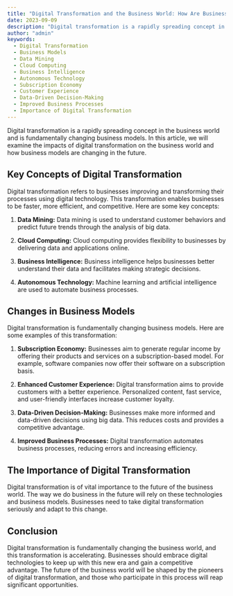 ```yaml
---
title: "Digital Transformation and the Business World: How Are Business Models Changing in the Future?"
date: 2023-09-09
description: "Digital transformation is a rapidly spreading concept in the business world and is fundamentally changing business models. In this article, we will examine the impacts of digital transformation on the business world and how business models are changing in the future."
author: "admin"
keywords:
  - Digital Transformation
  - Business Models
  - Data Mining
  - Cloud Computing
  - Business Intelligence
  - Autonomous Technology
  - Subscription Economy
  - Customer Experience
  - Data-Driven Decision-Making
  - Improved Business Processes
  - Importance of Digital Transformation
---
```


Digital transformation is a rapidly spreading concept in the business world and is fundamentally changing business models. In this article, we will examine the impacts of digital transformation on the business world and how business models are changing in the future.

## Key Concepts of Digital Transformation

Digital transformation refers to businesses improving and transforming their processes using digital technology. This transformation enables businesses to be faster, more efficient, and competitive. Here are some key concepts:

1. **Data Mining:** Data mining is used to understand customer behaviors and predict future trends through the analysis of big data.

2. **Cloud Computing:** Cloud computing provides flexibility to businesses by delivering data and applications online.

3. **Business Intelligence:** Business intelligence helps businesses better understand their data and facilitates making strategic decisions.

4. **Autonomous Technology:** Machine learning and artificial intelligence are used to automate business processes.

## Changes in Business Models

Digital transformation is fundamentally changing business models. Here are some examples of this transformation:

1. **Subscription Economy:** Businesses aim to generate regular income by offering their products and services on a subscription-based model. For example, software companies now offer their software on a subscription basis.

2. **Enhanced Customer Experience:** Digital transformation aims to provide customers with a better experience. Personalized content, fast service, and user-friendly interfaces increase customer loyalty.

3. **Data-Driven Decision-Making:** Businesses make more informed and data-driven decisions using big data. This reduces costs and provides a competitive advantage.

4. **Improved Business Processes:** Digital transformation automates business processes, reducing errors and increasing efficiency.

## The Importance of Digital Transformation

Digital transformation is of vital importance to the future of the business world. The way we do business in the future will rely on these technologies and business models. Businesses need to take digital transformation seriously and adapt to this change.

## Conclusion

Digital transformation is fundamentally changing the business world, and this transformation is accelerating. Businesses should embrace digital technologies to keep up with this new era and gain a competitive advantage. The future of the business world will be shaped by the pioneers of digital transformation, and those who participate in this process will reap significant opportunities.

